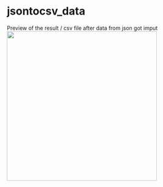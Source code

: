# jsontocsv_data

Preview of the result / csv file after data from json got imput 
<img width="394" alt="" src="https://github.com/yodablocks/jsontocsv_data/assets/83685559/a36d4e83-6abc-4e80-a6f8-be30b92c5788">
